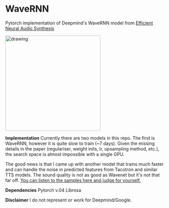 # WaveRNN

Pytorch implementation of Deepmind's WaveRNN model from [Efficient Neural Audio Synthesis](https://arxiv.org/abs/1802.08435v1)

<img src="https://raw.githubusercontent.com/fatchord/WaveRNN/master/assets/WaveRNN.png" alt="drawing" width="300px"/>

**Implementation**
Currently there are two models in this repo. The first is WaveRNN, however it is quite slow to train (~7 days). Given the missing details in the paper (regulariser, weight inits, lr, upsampling method, etc.), the search space is almost impossible with a single GPU. 

The good news is that I came up with another model that trains much faster and can handle the noise in predicted features from Tacotron and similar TTS models. The sound quality is not as good as Wavenet but it's not that far off. [You can listen to the samples here and judge for yourself.](https://fatchord.github.io/model_outputs/)

**Dependencies**
Pytorch v.04
Librosa

**Disclaimer** I do not represent or work for Deepmind/Google.
